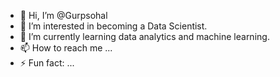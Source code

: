 - 👋 Hi, I’m @Gurpsohal
- 👀 I’m interested in becoming a Data Scientist.
- 🌱 I’m currently learning data analytics and machine learning. 
- 📫 How to reach me ...
- ⚡ Fun fact: ...

<!---
Gurpsohal/Gurpsohal is a ✨ special ✨ repository because its `README.md` (this file) appears on your GitHub profile.
You can click the Preview link to take a look at your changes.
--->
